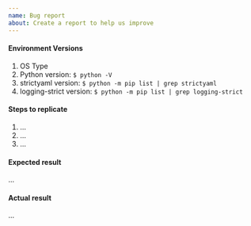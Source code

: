 ```yaml
---
name: Bug report
about: Create a report to help us improve
---
```


<!-- Describe the issue briefly here. -->

#### Environment Versions

1. OS Type
1. Python version: `$ python -V`
1. strictyaml version: `$ python -m pip list | grep strictyaml`
1. logging-strict version: `$ python -m pip list | grep logging-strict`

#### Steps to replicate

1. ...
2. ...
3. ...

#### Expected result

...

#### Actual result

...
